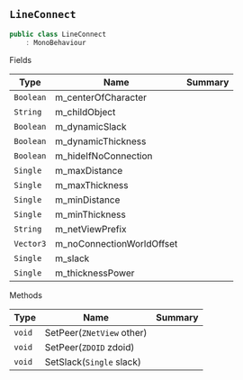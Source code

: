 ## `LineConnect`

```csharp
public class LineConnect
    : MonoBehaviour

```

Fields

| Type | Name | Summary | 
| --- | --- | --- | 
| `Boolean` | m_centerOfCharacter |  | 
| `String` | m_childObject |  | 
| `Boolean` | m_dynamicSlack |  | 
| `Boolean` | m_dynamicThickness |  | 
| `Boolean` | m_hideIfNoConnection |  | 
| `Single` | m_maxDistance |  | 
| `Single` | m_maxThickness |  | 
| `Single` | m_minDistance |  | 
| `Single` | m_minThickness |  | 
| `String` | m_netViewPrefix |  | 
| `Vector3` | m_noConnectionWorldOffset |  | 
| `Single` | m_slack |  | 
| `Single` | m_thicknessPower |  | 


Methods

| Type | Name | Summary | 
| --- | --- | --- | 
| `void` | SetPeer(`ZNetView` other) |  | 
| `void` | SetPeer(`ZDOID` zdoid) |  | 
| `void` | SetSlack(`Single` slack) |  | 


